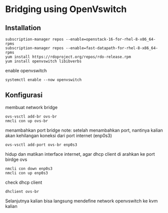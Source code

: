 # Bridging using OpenVswitch

## Installation
```
subscription-manager repos --enable=openstack-16-for-rhel-8-x86_64-rpms
subscription-manager repos --enable=fast-datapath-for-rhel-8-x86_64-rpms
yum install https://rdoproject.org/repos/rdo-release.rpm
yum install openvswitch libibverbs

```
enable openvswitch
```
systemctl enable --now openvswitch
```



## Konfigurasi

membuat network bridge

```
ovs-vsctl add-br ovs-br
nmcli con up ovs-br
```

menambahkan port bridge
note: setelah menambahkan port, nantinya kalian akan kehilangan koneksi dari port internet (enp0s3)
```
ovs-vsctl add-port ovs-br enp0s3
```

hidup dan matikan interface internet, agar dhcp client di arahkan ke port birdge ovs
```
nmcli con down enp0s3
nmcli con up enp0s3
```

check dhcp client
```
dhclient ovs-br
```

Selanjutnya kalian bisa langsung mendefine network openvswitch ke kvm kalian